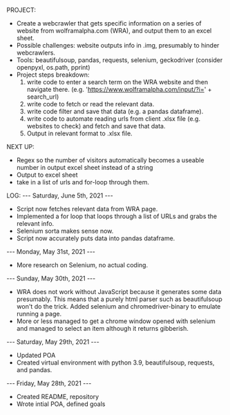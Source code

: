 PROJECT:
- Create a webcrawler that gets specific information on a series of website from wolframalpha.com (WRA), and output them to an excel sheet.
- Possible challenges: website outputs info in .img, presumably to hinder webcrawlers.
- Tools: beautifulsoup, pandas, requests, selenium, geckodriver (consider openpyxl, os.path, pprint)
- Project steps breakdown:
    1) write code to enter a search term on the WRA website and then navigate there. (e.g. 'https://www.wolframalpha.com/input/?i=' + search_url)
    2) write code to fetch or read the relevant data.
    3) write code filter and save that data (e.g. a pandas dataframe).
    4) write code to automate reading urls from client .xlsx file (e.g. websites to check) and fetch and save that data.
    5) Output in relevant format to .xlsx file.


NEXT UP:
- Regex so the number of visitors automatically becomes a useable number in output excel sheet instead of a string
- Output to excel sheet
- take in a list of urls and for-loop through them.


LOG:
--- Saturday, June 5th, 2021 ---
- Script now fetches relevant data from WRA page.
- Implemented a for loop that loops through a list of URLs and grabs the relevant info.
- Selenium sorta makes sense now.
- Script now accurately puts data into pandas dataframe.

--- Monday, May 31st, 2021 ---
- More research on Selenium, no actual coding.

--- Sunday, May 30th, 2021 ---
- WRA does not work without JavaScript because it generates some data presumably. This means that a purely html parser such as beautifulsoup won't do the trick. Added selenium and chromedriver-binary to emulate running a page.
- More or less managed to get a chrome window opened with selenium and managed to select an item although it returns gibberish.

--- Saturday, May 29th, 2021 ---
- Updated POA
- Created virtual environment with python 3.9, beautifulsoup, requests, and pandas.

--- Friday, May 28th, 2021 ---
- Created README, repository
- Wrote intial POA, defined goals